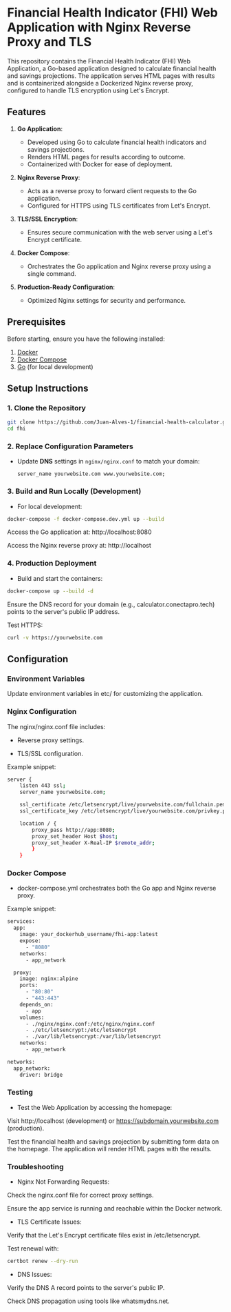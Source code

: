 # Financial Health Indicator (FHI) Web Application with Nginx Reverse Proxy and TLS

This repository contains the Financial Health Indicator (FHI) Web Application, a Go-based application designed to calculate financial health and savings projections. The application serves HTML pages with results and is containerized alongside a Dockerized Nginx reverse proxy, configured to handle TLS encryption using Let's Encrypt. 

## Features

1. **Go Application**:
   - Developed using Go to calculate financial health indicators and savings projections.
   - Renders HTML pages for results according to outcome.
   - Containerized with Docker for ease of deployment.

2. **Nginx Reverse Proxy**:
   - Acts as a reverse proxy to forward client requests to the Go application.
   - Configured for HTTPS using TLS certificates from Let's Encrypt.

3. **TLS/SSL Encryption**:
   - Ensures secure communication with the web server using a Let's Encrypt certificate.

4. **Docker Compose**:
   - Orchestrates the Go application and Nginx reverse proxy using a single command.

5. **Production-Ready Configuration**:
   - Optimized Nginx settings for security and performance.


## Prerequisites

Before starting, ensure you have the following installed:

1. [Docker](https://www.docker.com/)
2. [Docker Compose](https://docs.docker.com/compose/)
3. [Go](https://golang.org/) (for local development)


## Setup Instructions

### 1. Clone the Repository

```bash
git clone https://github.com/Juan-Alves-1/financial-health-calculator.git
cd fhi 
```


### 2. Replace Configuration Parameters

- Update **DNS** settings in `nginx/nginx.conf` to match your domain:

  ```nginx
  server_name yourwebsite.com www.yourwebsite.com;
  ```

### 3. Build and Run Locally (Development)

- For local development:

```bash
docker-compose -f docker-compose.dev.yml up --build
```

Access the Go application at: http://localhost:8080

Access the Nginx reverse proxy at: http://localhost

### 4. Production Deployment

- Build and start the containers:

```bash
docker-compose up --build -d
```

Ensure the DNS record for your domain (e.g., calculator.conectapro.tech) points to the server's public IP address.

Test HTTPS:

```bash
curl -v https://yourwebsite.com
```

## Configuration

### Environment Variables

Update environment variables in etc/ for customizing the application.

### Nginx Configuration

The nginx/nginx.conf file includes:

- Reverse proxy settings.

- TLS/SSL configuration.

Example snippet:

```bash
server {
    listen 443 ssl;
    server_name yourwebsite.com;

    ssl_certificate /etc/letsencrypt/live/yourwebsite.com/fullchain.pem;
    ssl_certificate_key /etc/letsencrypt/live/yourwebsite.com/privkey.pem;

    location / {
        proxy_pass http://app:8080;
        proxy_set_header Host $host;
        proxy_set_header X-Real-IP $remote_addr;
        }
    }
```

### Docker Compose

- docker-compose.yml orchestrates both the Go app and Nginx reverse proxy.

Example snippet:

```bash
services:
  app:
    image: your_dockerhub_username/fhi-app:latest
    expose:
      - "8080"
    networks:
      - app_network

  proxy:
    image: nginx:alpine
    ports:
      - "80:80"
      - "443:443"
    depends_on:
      - app
    volumes:
      - ./nginx/nginx.conf:/etc/nginx/nginx.conf
      - ./etc/letsencrypt:/etc/letsencrypt
      - ./var/lib/letsencrypt:/var/lib/letsencrypt
    networks:
      - app_network

networks:
  app_network:
    driver: bridge
```

### Testing

- Test the Web Application by accessing the homepage:

Visit http://localhost (development) or https://subdomain.yourwebsite.com (production).

Test the financial health and savings projection by submitting form data on the homepage. The application will render HTML pages with the results.

### Troubleshooting

- Nginx Not Forwarding Requests:

Check the nginx.conf file for correct proxy settings.

Ensure the app service is running and reachable within the Docker network.

- TLS Certificate Issues:

Verify that the Let's Encrypt certificate files exist in /etc/letsencrypt.

Test renewal with:
``` bash 
certbot renew --dry-run
```

- DNS Issues:

Verify the DNS A record points to the server's public IP.

Check DNS propagation using tools like whatsmydns.net.

